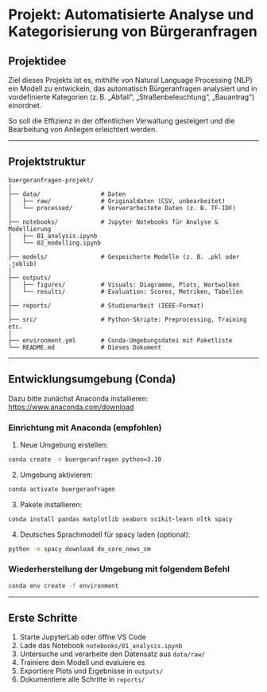 # Projekt: Automatisierte Analyse und Kategorisierung von Bürgeranfragen

## Projektidee
Ziel dieses Projekts ist es, mithilfe von Natural Language Processing (NLP) ein Modell zu entwickeln, das automatisch Bürgeranfragen analysiert und in vordefinierte Kategorien (z. B. „Abfall“, „Straßenbeleuchtung“, „Bauantrag“) einordnet.

So soll die Effizienz in der öffentlichen Verwaltung gesteigert und die Bearbeitung von Anliegen erleichtert werden.

---

## Projektstruktur

```
buergeranfragen-projekt/
│
├── data/                 # Daten
│   ├── raw/              # Originaldaten (CSV, unbearbeitet)
│   └── processed/        # Vorverarbeitete Daten (z. B. TF-IDF)
│
├── notebooks/            # Jupyter Notebooks für Analyse & Modellierung
│   ├── 01_analysis.ipynb
│   └── 02_modelling.ipynb
│
├── models/               # Gespeicherte Modelle (z. B. .pkl oder .joblib)
│
├── outputs/
│   ├── figures/          # Visuals: Diagramme, Plots, Wortwolken
│   └── results/          # Evaluation: Scores, Metriken, Tabellen
│
├── reports/              # Studienarbeit (IEEE-Format)
│
├── src/                  # Python-Skripte: Preprocessing, Training etc.
│
├── environment.yml       # Conda-Umgebungsdatei mit Paketliste
└── README.md             # Dieses Dokument
```

---

## Entwicklungsumgebung (Conda)

Dazu bitte zunächst Anaconda installieren: https://www.anaconda.com/download 

### Einrichtung mit Anaconda (empfohlen)

1. Neue Umgebung erstellen:
```bash
conda create -n buergeranfragen python=3.10
```

2. Umgebung aktivieren:
```bash
conda activate buergeranfragen
```

3. Pakete installieren:
```bash
conda install pandas matplotlib seaborn scikit-learn nltk spacy
```

4. Deutsches Sprachmodell für spacy laden (optional):
```bash
python -m spacy download de_core_news_sm
```

### Wiederherstellung der Umgebung mit folgendem Befehl
```bash
conda env create -f environment
```

---

## Erste Schritte

1. Starte JupyterLab oder öffne VS Code
2. Lade das Notebook `notebooks/01_analysis.ipynb`
3. Untersuche und verarbeite den Datensatz aus `data/raw/`
4. Trainiere dein Modell und evaluiere es
5. Exportiere Plots und Ergebnisse in `outputs/`
6. Dokumentiere alle Schritte in `reports/`


